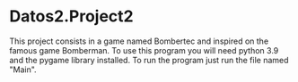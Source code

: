 # Datos2.Project2
This project consists in a game named Bombertec and inspired on the famous game Bomberman. 
To use this program you will need python 3.9 and the pygame library installed. To run the program just run the file named "Main".
